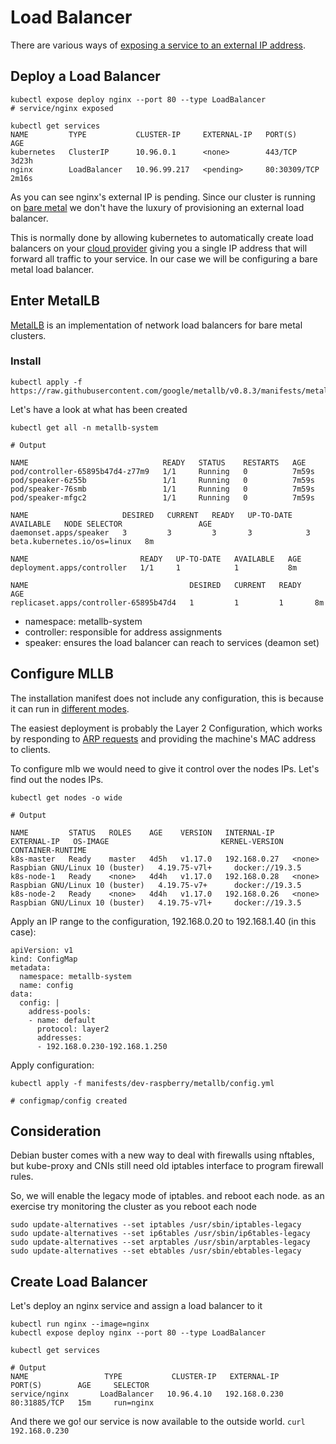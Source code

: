 # Load Balancer

There are various ways of [exposing a service to an external IP address](https://kubernetes.io/docs/concepts/services-networking/service/#publishing-services-service-types).


## Deploy a Load Balancer


```
kubectl expose deploy nginx --port 80 --type LoadBalancer
# service/nginx exposed

kubectl get services
NAME         TYPE           CLUSTER-IP     EXTERNAL-IP   PORT(S)        AGE
kubernetes   ClusterIP      10.96.0.1      <none>        443/TCP        3d23h
nginx        LoadBalancer   10.96.99.217   <pending>     80:30309/TCP   2m16s
```

As you can see nginx's external IP is pending. Since our cluster is running on [bare metal](https://en.wikipedia.org/wiki/Bare_machine) we don't have the luxury of provisioning an external load balancer.

This is normally done by allowing kubernetes to automatically create load balancers on your [cloud provider](https://kubernetes.io/docs/tasks/access-application-cluster/create-external-load-balancer/) giving you a single IP address that will forward all traffic to your service. In our case we will be configuring a bare metal load balancer.

## Enter MetalLB

[MetalLB](https://metallb.universe.tf/) is an implementation of network load balancers for bare metal clusters.

### Install

```
kubectl apply -f https://raw.githubusercontent.com/google/metallb/v0.8.3/manifests/metallb.yaml
```

Let's have a look at what has been created

```
kubectl get all -n metallb-system

# Output

NAME                              READY   STATUS    RESTARTS   AGE
pod/controller-65895b47d4-z77m9   1/1     Running   0          7m59s
pod/speaker-6z55b                 1/1     Running   0          7m59s
pod/speaker-76smb                 1/1     Running   0          7m59s
pod/speaker-mfgc2                 1/1     Running   0          7m59s

NAME                     DESIRED   CURRENT   READY   UP-TO-DATE   AVAILABLE   NODE SELECTOR                 AGE
daemonset.apps/speaker   3         3         3       3            3           beta.kubernetes.io/os=linux   8m

NAME                         READY   UP-TO-DATE   AVAILABLE   AGE
deployment.apps/controller   1/1     1            1           8m

NAME                                    DESIRED   CURRENT   READY   AGE
replicaset.apps/controller-65895b47d4   1         1         1       8m
```

- namespace: metallb-system
- controller: responsible for address assignments
- speaker: ensures the load balancer can reach to services (deamon set)

## Configure MLLB

The installation manifest does not include any configuration, this is because it can run in [different modes](https://metallb.universe.tf/configuration/).

The easiest deployment is probably the Layer 2 Configuration, which works by responding to [ARP requests](https://en.wikipedia.org/wiki/Address_Resolution_Protocol) and providing the machine's MAC address to clients.

To configure mlb we would need to give it control over the nodes IPs.
Let's find out the nodes IPs.

```
kubectl get nodes -o wide

# Output

NAME         STATUS   ROLES    AGE    VERSION   INTERNAL-IP    EXTERNAL-IP   OS-IMAGE                         KERNEL-VERSION   CONTAINER-RUNTIME
k8s-master   Ready    master   4d5h   v1.17.0   192.168.0.27   <none>        Raspbian GNU/Linux 10 (buster)   4.19.75-v7l+     docker://19.3.5
k8s-node-1   Ready    <none>   4d4h   v1.17.0   192.168.0.28   <none>        Raspbian GNU/Linux 10 (buster)   4.19.75-v7+      docker://19.3.5
k8s-node-2   Ready    <none>   4d4h   v1.17.0   192.168.0.26   <none>        Raspbian GNU/Linux 10 (buster)   4.19.75-v7l+     docker://19.3.5
```

Apply an IP range to the configuration, 192.168.0.20 to 192.168.1.40 (in this case):

```
apiVersion: v1
kind: ConfigMap
metadata:
  namespace: metallb-system
  name: config
data:
  config: |
    address-pools:
    - name: default
      protocol: layer2
      addresses:
      - 192.168.0.230-192.168.1.250
```

Apply configuration:

```
kubectl apply -f manifests/dev-raspberry/metallb/config.yml

# configmap/config created
```

## Consideration

Debian buster comes with a new way to deal with firewalls using nftables, but kube-proxy and CNIs still need old iptables interface to program firewall rules.

So, we will enable the legacy mode of iptables. and reboot each node.
as an exercise try monitoring the cluster as you reboot each node

```
sudo update-alternatives --set iptables /usr/sbin/iptables-legacy
sudo update-alternatives --set ip6tables /usr/sbin/ip6tables-legacy
sudo update-alternatives --set arptables /usr/sbin/arptables-legacy
sudo update-alternatives --set ebtables /usr/sbin/ebtables-legacy
```

## Create Load Balancer

Let's deploy an nginx service and assign a load balancer to it

```
kubectl run nginx --image=nginx
kubectl expose deploy nginx --port 80 --type LoadBalancer
```

```
kubectl get services

# Output
NAME                 TYPE           CLUSTER-IP   EXTERNAL-IP     PORT(S)        AGE     SELECTOR
service/nginx       LoadBalancer   10.96.4.10   192.168.0.230   80:31885/TCP   15m     run=nginx
```

And there we go! our service is now available to the outside world.
`curl 192.168.0.230`
